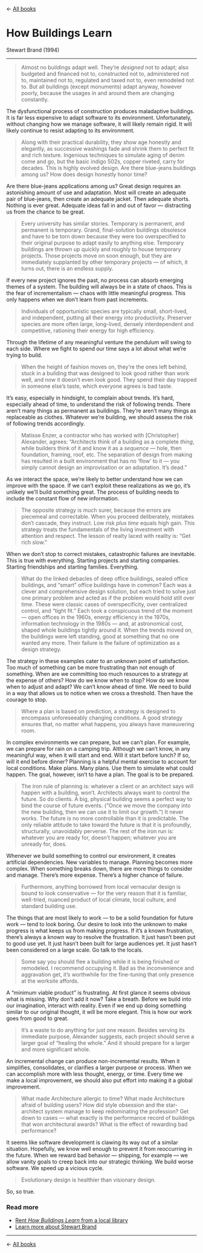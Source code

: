 &larr; [All books](https://github.com/danritz/books/blob/master/README.md)





# How Buildings Learn
Stewart Brand (1994)

***

> Almost no buildings adapt well. They’re *designed* not to adapt; also budgeted and financed not to, constructed not to, administered not to, maintained not to, regulated and taxed not to, even remodeled not to. But all buildings (except monuments) adapt anyway, however poorly, because the usages in and around them are changing constantly.

The dysfunctional process of construction produces maladaptive buildings. It is far less expensive to adapt software to its environment. Unfortunately, without changing how we manage software, it will likely remain rigid. It will likely continue to resist adapting to its environment.

> Along with their practical durability, they show age honestly and elegantly, as successive washings fade and shrink them to perfect fit and rich texture. Ingenious techniques to simulate aging of denim come and go, but the basic indigo 502s, copper riveted, carry for decades. This is highly evolved design. Are there blue-jeans buildings among us? How does design honestly honor time?

Are there blue-jeans applications among us? Great design requires an astonishing amount of use and adaptation. Most will create an adequate pair of blue-jeans, then create an adequate jacket. Then adequate shorts. Nothing is ever great. Adequate ideas fall in and out of favor — distracting us from the chance to be great.

> Every university has similar stories. Temporary is permanent, and permanent is temporary. Grand, final-solution buildings obsolesce and have to be torn down because they were too overspecified to their original purpose to adapt easily to anything else. Temporary buildings are thrown up quickly and roughly to house temporary projects. Those projects move on soon enough, but they are immediately supplanted by other temporary projects — of which, it turns out, there is an endless supply.

If every new project ignores the past, no process can absorb emerging themes of a system. The building will always be in a state of chaos. This is the fear of incrementalism — chaos with little meaningful progress. This only happens when we don’t learn from past increments.

> Individuals of opportunistic species are typically small, short-lived, and independent, putting all their energy into productivity. Preserver species are more often large, long-lived, densely interdependent and competitive, rationing their energy for high efficiency.

Through the lifetime of any meaningful venture the pendulum will swing to each side. Where we fight to spend our time says a lot about what we’re trying to build.

> When the height of fashion moves on, they’re the ones left behind, stuck in a building that was designed to look good rather than work well, and now it doesn’t even look good. They spend their day trapped in someone else’s taste, which everyone agrees is bad taste.

It’s easy, especially in hindsight, to complain about trends. It’s hard, especially ahead of time, to understand the risk of following trends. There aren’t many things as permanent as buildings. They’re aren’t many things as replaceable as clothes. Whatever we’re building, we should assess the risk of following trends accordingly.

> Matisse Enzer, a contractor who has worked with [Christopher] Alexander, agrees: “Architects think of a building as a complete *thing*, while builders think of it and know it as a *sequence* — hole, then foundation, framing, roof, etc. The separation of design from making has resulted in a built environment that has no ‘flow’ to it — you simply cannot design an improvisation or an adaptation. It’s dead.”

As we interact the space, we’re likely to better understand how we can improve with the space. If we can’t exploit these realizations as we go, it’s unlikely we’ll build something great. The process of building needs to include the constant flow of new information.

> The opposite strategy is much surer, because the errors are piecemeal and correctable. When you proceed deliberately, mistakes don’t cascade, they instruct. Low risk *plus time* equals high gain. This strategy treats the fundamentals of the living investment with attention and respect. The lesson of realty laced with reality is: “Get rich slow.”

When we don’t stop to correct mistakes, catastrophic failures are inevitable. This is true with everything. Starting projects and starting companies. Starting friendships and starting families. Everything.

> What do the linked debacles of deep office buildings, sealed office buildings, and “smart” office buildings have in common? Each was a clever and comprehensive design solution, but each tried to solve just one primary problem and acted as if the problem would hold still over time. These were classic cases of overspecificity, over centralized control, and “tight fit.” Each took a conspicuous trend of the moment — open offices in the 1960s, energy efficiency in the 1970s, information technology in the 1980s — and, at astronomical cost, shaped whole buildings tightly around it. When the trends moved on, the buildings were left standing, good at something that no one wanted any more. Their failure is the failure of optimization as a design strategy.

The strategy in these examples cater to an unknown point of satisfaction. Too much of something can be more frustrating than not enough of something. When are we committing too much resources to a strategy at the expense of others? How do we know when to stop? How do we know when to adjust and adapt? We can’t know ahead of time. We need to build in a way that allows us to notice when we cross a threshold. Then have the courage to stop.

> Where a plan is based on prediction, a strategy is designed to encompass unforeseeably changing conditions. A good strategy ensures that, no matter what happens, you always have maneuvering room.

In complex environments we can prepare, but we can’t plan. For example, we can prepare for rain on a camping trip. Although we can’t know, in any meaningful way, when it will start and end. Will it start before lunch? If so, will it end before dinner? Planning is a helpful mental exercise to account for local conditions. Make plans. Many plans. Use them to simulate what could happen. The goal, however, isn’t to have a plan. The goal is to be prepared.

> The iron rule of planning is: whatever a client or an architect says will happen with a building, won’t. Architects always want to control the future. So do clients. A big, physical building seems a perfect way to bind the course of future events. (“Once we move the company into the new building, then we can use it to limit our growth.”) It never works. The future is no more controllable than it is predictable. The only reliable attitude to take toward the future is that it is profoundly, structurally, unavoidably perverse. The rest of the iron run is: whatever you are ready for, doesn’t happen; whatever you are unready for, does.

Whenever we build something to control our environment, it creates artificial dependencies. New variables to manage. Planning becomes more complex. When something breaks down, there are more things to consider and manage. There’s more expense. There’s a higher chance of failure.

> Furthermore, anything borrowed from local vernacular design is bound to look conservative — for the very reason that it is familiar, well-tried, nuanced product of local climate, local culture, and standard building use.

The things that are most likely to work — to be a solid foundation for future work — tend to look boring. Our desire to look into the unknown to make progress is what keeps us from making progress. If it’s a known frustration, there’s always a known way to resolve the frustration. It just hasn’t been put to good use yet. It just hasn’t been built for large audiences yet. It just hasn’t been considered on a large scale. Go talk to the locals.

> Some say you should flee a building while it is being finished or remodeled. I recommend occupying it. Bad as the inconvenience and aggravation get, it’s worthwhile for the fine-tuning that only presence at the worksite affords.

A “minimum viable product” is frustrating. At first glance it seems obvious what is missing. Why don’t add it now? Take a breath. Before we build into our imagination, interact with reality. Even if we end up doing something similar to our original thought, it will be more elegant. This is how our work goes from good to great.

> It’s a waste to do anything for just one reason. Besides serving its immediate purpose, Alexander suggests, each project should serve a larger goal of “healing the whole.” And it should prepare for a larger and more significant whole.

An incremental change can produce non-incremental results. When it simplifies, consolidates, or clarifies a larger purpose or process. When we can accomplish more with less thought, energy, or time. Every time we make a local improvement, we should also put effort into making it a global improvement.

> What made Architecture allergic to time? What made Architecture afraid of building users? How did style obsession and the star-architect system manage to keep redominating the profession? Get down to cases — what exactly is the performance record of buildings that won architectural awards? What is the effect of rewarding bad performance?

It seems like software development is clawing its way out of a similar situation. Hopefully, we know well enough to prevent it from reoccurring in the future. When we reward bad behavior — shipping, for example — we allow vanity goals to creep back into our strategic thinking. We build worse software. We speed up a vicious cycle.

> Evolutionary design is healthier than visionary design.

So, so true.

### Read more

- [Rent *How Buildings Learn* from a local library](https://www.worldcat.org/title/how-buildings-learn-what-happens-after-theyre-built/oclc/824627949)
- [Learn more about Stewart Brand](https://en.wikipedia.org/wiki/Stewart_Brand)

***

&larr; [All books](https://github.com/danritz/books/blob/master/README.md)
